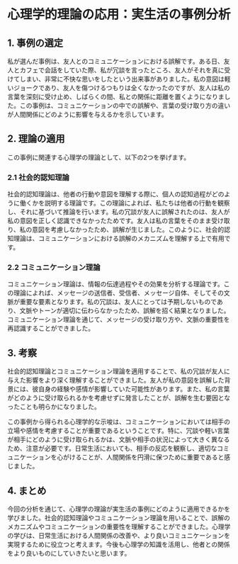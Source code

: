 # 心理学的理論の応用：実生活の事例分析

## 1. 事例の選定

私が選んだ事例は、友人とのコミュニケーションにおける誤解です。ある日、友人とカフェで会話をしていた際、私が冗談を言ったところ、友人がそれを真に受けてしまい、非常に不快な思いをしたという出来事がありました。私の意図は軽いジョークであり、友人を傷つけるつもりは全くなかったのですが、友人は私の言葉を深刻に受け止め、しばらくの間、私との関係に距離を置くようになりました。この事例は、コミュニケーションの中での誤解や、言葉の受け取り方の違いが人間関係にどのように影響を与えるかを示しています。

## 2. 理論の適用

この事例に関連する心理学の理論として、以下の2つを挙げます。

### 2.1 社会的認知理論

社会的認知理論は、他者の行動や意図を理解する際に、個人の認知過程がどのように働くかを説明する理論です。この理論によれば、私たちは他者の行動を観察し、それに基づいて推論を行います。私の冗談が友人に誤解されたのは、友人が私の意図を正しく認識できなかったためです。友人は私の言葉をそのまま受け取り、私の意図を考慮しなかったため、誤解が生じました。このように、社会的認知理論は、コミュニケーションにおける誤解のメカニズムを理解する上で有用です。

### 2.2 コミュニケーション理論

コミュニケーション理論は、情報の伝達過程やその効果を分析する理論です。この理論によれば、メッセージの送信者、受信者、メッセージ自体、そしてその文脈が重要な要素となります。私の冗談は、友人にとっては予期しないものであり、文脈やトーンが適切に伝わらなかったため、誤解を招く結果となりました。コミュニケーション理論を通じて、メッセージの受け取り方や、文脈の重要性を再認識することができました。

## 3. 考察

社会的認知理論とコミュニケーション理論を適用することで、私の冗談が友人に与えた影響をより深く理解することができました。友人が私の意図を誤解した背景には、彼自身の経験や感情が影響していた可能性があります。また、私の言葉がどのように受け取られるかを考慮せずに発言したことが、誤解を生む要因となったことも明らかになりました。

この事例から得られる心理学的な示唆は、コミュニケーションにおいては相手の立場や感情を考慮することが重要であるということです。特に、冗談や軽い言葉が相手にどのように受け取られるかは、文脈や相手の状況によって大きく異なるため、注意が必要です。日常生活においても、相手の反応を観察し、適切なコミュニケーションを心がけることが、人間関係を円滑に保つために重要であると感じました。

## 4. まとめ

今回の分析を通じて、心理学の理論が実生活の事例にどのように適用できるかを学びました。社会的認知理論やコミュニケーション理論を用いることで、誤解のメカニズムやコミュニケーションの重要性を理解することができました。心理学の学びは、日常生活における人間関係の改善や、より良いコミュニケーションを実現するために役立つと考えます。今後も心理学の知識を活用し、他者との関係をより良いものにしていきたいと思います。